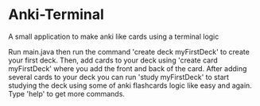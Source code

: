 # Anki-Terminal
A small application to make anki like cards using a terminal logic


Run main.java then run the command  'create deck myFirstDeck' to create your first deck. Then, add
cards to your deck using 'create card myFirstDeck' where you add the front and back of the card. After adding
several cards to your deck you can run 'study myFirstDeck' to start studying the deck using some of anki flashcards logic
like easy and again. Type 'help' to get more commands.
